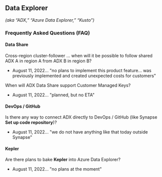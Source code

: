 ## Data Explorer
_(aka “ADX,” “Azure Data Explorer,” “Kusto”)_

### Frequently Asked Questions (FAQ)

#### Data Share
Cross-region cluster-follower … when will it be possible to follow shared ADX A in region A from ADX B in region B?
* August 11, 2022... "no plans to implement this product feature... was previously implemented and created unexpected costs for customers"

When will ADX Data Share support Customer Managed Keys?
* August 11, 2022... "planned, but no ETA"

#### DevOps / GitHub
Is there any way to connect ADX directly to DevOps / GitHub (like Synapse **Set up code repository**)?
* August 11, 2022... "we do not have anything like that today outside Synapse"

#### Kepler
Are there plans to bake **Kepler** into Azure Data Explorer?
* August 11, 2022... "no plans at the moment"
